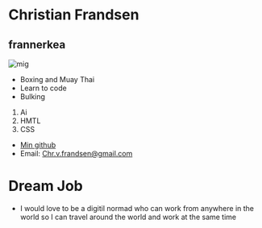 # Christian Frandsen
## frannerkea
![mig](https://scontent-cph2-1.xx.fbcdn.net/v/t1.18169-9/20431338_1260647290710582_4098381517428153214_n.jpg?_nc_cat=104&ccb=1-7&_nc_sid=09cbfe&_nc_ohc=Aom568QFOXkAX8MeaUx&_nc_ht=scontent-cph2-1.xx&oh=00_AfDjMO87kTNrxDJs1j6EFMJpxW0tPb42PYowpiC8SC5UQQ&oe=63FF2450)
* Boxing and Muay Thai
* Learn to code 
* Bulking
1. Ai
2. HMTL
3. CSS

* [Min github](https://github.com/frannerkea?tab=repositories)
* Email: Chr.v.frandsen@gmail.com
# Dream Job
* I would love to be a digitil normad who can work from anywhere in the world so I can travel around the world and work at the same time
